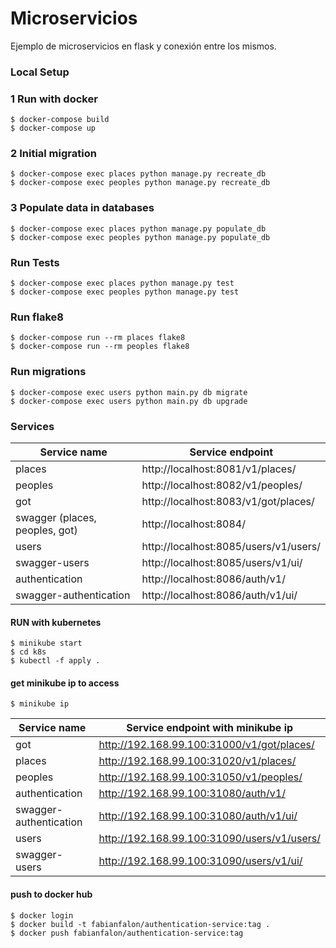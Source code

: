 # Microservicios
Ejemplo de microservicios en flask y conexión entre los mismos.

### Local Setup


### 1 Run with docker
    $ docker-compose build
    $ docker-compose up

### 2 Initial migration
    $ docker-compose exec places python manage.py recreate_db
    $ docker-compose exec peoples python manage.py recreate_db

### 3 Populate data in databases
    $ docker-compose exec places python manage.py populate_db
    $ docker-compose exec peoples python manage.py populate_db

### Run Tests
    $ docker-compose exec places python manage.py test
    $ docker-compose exec peoples python manage.py test

### Run flake8
    $ docker-compose run --rm places flake8
    $ docker-compose run --rm peoples flake8

### Run migrations
    $ docker-compose exec users python main.py db migrate
    $ docker-compose exec users python main.py db upgrade

### Services
Service name| Service endpoint|
-------|---|
places|http://localhost:8081/v1/places/
peoples|http://localhost:8082/v1/peoples/
got|http://localhost:8083/v1/got/places/
swagger (places, peoples, got)|http://localhost:8084/
users|http://localhost:8085/users/v1/users/
swagger-users|http://localhost:8085/users/v1/ui/
authentication|http://localhost:8086/auth/v1/
swagger-authentication|http://localhost:8086/auth/v1/ui/


#### RUN with kubernetes
    $ minikube start
    $ cd k8s
    $ kubectl -f apply .

#### get minikube ip to access
    $ minikube ip

Service name| Service endpoint with minikube ip|
-------|---|
got|http://192.168.99.100:31000/v1/got/places/
places|http://192.168.99.100:31020/v1/places/
peoples|http://192.168.99.100:31050/v1/peoples/
authentication|http://192.168.99.100:31080/auth/v1/
swagger-authentication|http://192.168.99.100:31080/auth/v1/ui/
users|http://192.168.99.100:31090/users/v1/users/
swagger-users|http://192.168.99.100:31090/users/v1/ui/

#### push to docker hub
    $ docker login
    $ docker build -t fabianfalon/authentication-service:tag .
    $ docker push fabianfalon/authentication-service:tag